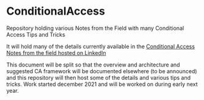 # ConditionalAccess
Repository holding various Notes from the Field with many Conditional Access Tips and Tricks

It will hold many of the details currently available in the [Conditional Access Notes from the field hosted on LinkedIn](https://www.linkedin.com/posts/claus-jespersen-25b0422_conditional-access-guidance-december-2021-activity-6872879151271993344-u7Vd)

This document will be split so that the overview and architecture and suggested CA framework will be documented elsewhere (to be announced) and this repository will then host some of the details and various tips and tricks. Work started december 2021 and will be worked on during early next year. 
